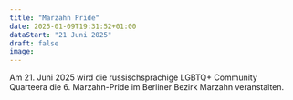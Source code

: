 ```yaml
---
title: "Marzahn Pride"
date: 2025-01-09T19:31:52+01:00
dataStart: "21 Juni 2025"
draft: false
image:
---
```


Am 21. Juni 2025 wird die russischsprachige LGBTQ+ Community Quarteera die 6. Marzahn-Pride im Berliner Bezirk Marzahn veranstalten.



